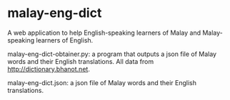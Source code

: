 # malay-eng-dict
A web application to help English-speaking learners of Malay and Malay-speaking learners of English.

malay-eng-dict-obtainer.py: a program that outputs a json file of Malay words and their English translations. All data from http://dictionary.bhanot.net.

malay-eng-dict.json: a json file of Malay words and their English translations.

